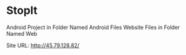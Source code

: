 # StopIt
Android Project in Folder Named Android Files
Website Files in Folder Named Web

Site URL: http://45.79.128.82/